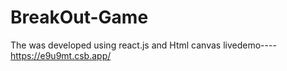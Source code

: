 # BreakOut-Game
The was developed using react.js and Html canvas
livedemo---- https://e9u9mt.csb.app/
